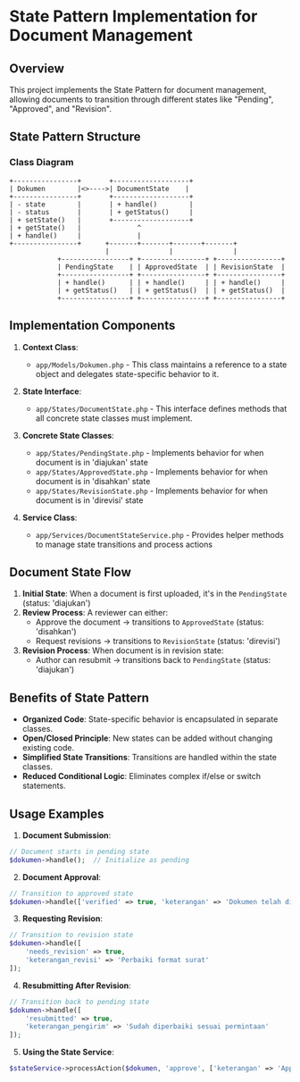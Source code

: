 # State Pattern Implementation for Document Management

## Overview

This project implements the State Pattern for document management, allowing documents to transition through different states like "Pending", "Approved", and "Revision".

## State Pattern Structure

### Class Diagram

```
+----------------+       +-------------------+
| Dokumen        |<>---->| DocumentState    |
+----------------+       +-------------------+
| - state        |       | + handle()        |
| - status       |       | + getStatus()     |
| + setState()   |       +-------------------+
| + getState()   |              ^
| + handle()     |              |
+----------------+      +-------+-------+-------+-------+
                        |               |               |
            +-----------------+ +----------------+ +----------------+
            | PendingState    | | ApprovedState  | | RevisionState  |
            +-----------------+ +----------------+ +----------------+
            | + handle()      | | + handle()     | | + handle()     |
            | + getStatus()   | | + getStatus()  | | + getStatus()  |
            +-----------------+ +----------------+ +----------------+
```

## Implementation Components

1. **Context Class**:

    - `app/Models/Dokumen.php` - This class maintains a reference to a state object and delegates state-specific behavior to it.

2. **State Interface**:

    - `app/States/DocumentState.php` - This interface defines methods that all concrete state classes must implement.

3. **Concrete State Classes**:

    - `app/States/PendingState.php` - Implements behavior for when document is in 'diajukan' state
    - `app/States/ApprovedState.php` - Implements behavior for when document is in 'disahkan' state
    - `app/States/RevisionState.php` - Implements behavior for when document is in 'direvisi' state

4. **Service Class**:
    - `app/Services/DocumentStateService.php` - Provides helper methods to manage state transitions and process actions

## Document State Flow

1. **Initial State**: When a document is first uploaded, it's in the `PendingState` (status: 'diajukan')
2. **Review Process**: A reviewer can either:
    - Approve the document → transitions to `ApprovedState` (status: 'disahkan')
    - Request revisions → transitions to `RevisionState` (status: 'direvisi')
3. **Revision Process**: When document is in revision state:
    - Author can resubmit → transitions back to `PendingState` (status: 'diajukan')

## Benefits of State Pattern

-   **Organized Code**: State-specific behavior is encapsulated in separate classes.
-   **Open/Closed Principle**: New states can be added without changing existing code.
-   **Simplified State Transitions**: Transitions are handled within the state classes.
-   **Reduced Conditional Logic**: Eliminates complex if/else or switch statements.

## Usage Examples

1. **Document Submission**:

```php
// Document starts in pending state
$dokumen->handle();  // Initialize as pending
```

2. **Document Approval**:

```php
// Transition to approved state
$dokumen->handle(['verified' => true, 'keterangan' => 'Dokumen telah diverifikasi']);
```

3. **Requesting Revision**:

```php
// Transition to revision state
$dokumen->handle([
    'needs_revision' => true,
    'keterangan_revisi' => 'Perbaiki format surat'
]);
```

4. **Resubmitting After Revision**:

```php
// Transition back to pending state
$dokumen->handle([
    'resubmitted' => true,
    'keterangan_pengirim' => 'Sudah diperbaiki sesuai permintaan'
]);
```

5. **Using the State Service**:

```php
$stateService->processAction($dokumen, 'approve', ['keterangan' => 'Approved by administrator']);
```
